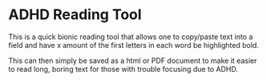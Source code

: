 # ADHD Reading Tool

This is a quick bionic reading tool that allows one to copy/paste text into a field and have
x amount of the first letters in each word be highlighted bold.

This can then simply be saved as a html or PDF document to make it easier to read long, 
boring text for those with trouble focusing due to ADHD.

